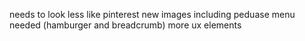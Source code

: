 needs to look less like pinterest
new images including peduase
menu needed
(hamburger and breadcrumb)
more ux elements